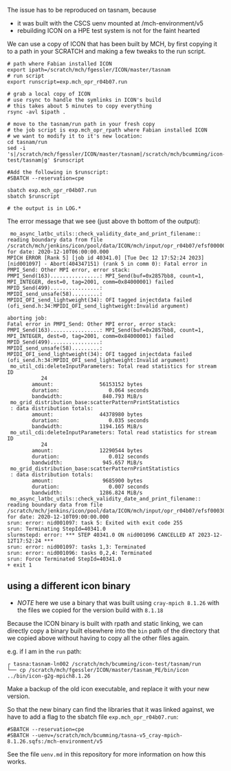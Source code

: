 The issue has to be reproduced on tasnam, because
* it was built with the CSCS uenv mounted at /mch-environment/v5
* rebuilding ICON on a HPE test system is not for the faint hearted

We can use a copy of ICON that has been built by MCH, by first copying it to a path in your SCRATCH and making a few tweaks to the run script.

```
# path where Fabian installed ICON
export ipath=/scratch/mch/fgessler/ICON/master/tasnam
# run script
export runscript=exp.mch_opr_r04b07.run

# grab a local copy of ICON
# use rsync to handle the symlinks in ICON's build
# this takes about 5 minutes to copy everything
rsync -avl $ipath .

# move to the tasnam/run path in your fresh copy
# the job script is exp.mch_opr_rpath where Fabian installed ICON
# we want to modify it to it's new location:
cd tasnam/run
sed -i 's|/scratch/mch/fgessler/ICON/master/tasnam|/scratch/mch/bcumming/icon-test/tasnam|g' $runscript

#Add the following in $runscript:
#SBATCH --reservation=cpe

sbatch exp.mch_opr_r04b07.run
sbatch $runscript

# the output is in LOG.*
```

The error message that we see (just above th bottom of the output):

```
 mo_async_latbc_utils::check_validity_date_and_print_filename:: reading boundary data from file /scratch/mch/jenkins/icon/pool/data/ICON/mch/input/opr_r04b07/efsf00000000_lbc.nc for date: 2020-12-10T06:00:00.000
MPICH ERROR [Rank 5] [job id 40341.0] [Tue Dec 12 17:52:24 2023] [nid001097] - Abort(404347151) (rank 5 in comm 0): Fatal error in PMPI_Send: Other MPI error, error stack:
PMPI_Send(163)................: MPI_Send(buf=0x2857bb8, count=1, MPI_INTEGER, dest=0, tag=2001, comm=0x84000001) failed
MPID_Send(499)................:
MPIDI_send_unsafe(58).........:
MPIDI_OFI_send_lightweight(34): OFI tagged injectdata failed (ofi_send.h:34:MPIDI_OFI_send_lightweight:Invalid argument)

aborting job:
Fatal error in PMPI_Send: Other MPI error, error stack:
PMPI_Send(163)................: MPI_Send(buf=0x2857bb8, count=1, MPI_INTEGER, dest=0, tag=2001, comm=0x84000001) failed
MPID_Send(499)................:
MPIDI_send_unsafe(58).........:
MPIDI_OFI_send_lightweight(34): OFI tagged injectdata failed (ofi_send.h:34:MPIDI_OFI_send_lightweight:Invalid argument)
 mo_util_cdi:deleteInputParameters: Total read statistics for stream ID
           24
        amount:               56153152 bytes
        duration:                0.064 seconds
        bandwidth:             840.793 MiB/s
 mo_grid_distribution_base:scatterPatternPrintStatistics
 : data distribution totals:
        amount:               44378980 bytes
        duration:                0.035 seconds
        bandwidth:            1194.165 MiB/s
 mo_util_cdi:deleteInputParameters: Total read statistics for stream ID
           24
        amount:               12290544 bytes
        duration:                0.012 seconds
        bandwidth:             945.657 MiB/s
 mo_grid_distribution_base:scatterPatternPrintStatistics
 : data distribution totals:
        amount:                9685900 bytes
        duration:                0.007 seconds
        bandwidth:            1286.824 MiB/s
 mo_async_latbc_utils::check_validity_date_and_print_filename:: reading boundary data from file /scratch/mch/jenkins/icon/pool/data/ICON/mch/input/opr_r04b07/efsf00030000_lbc.nc for date: 2020-12-10T09:00:00.000
srun: error: nid001097: task 5: Exited with exit code 255
srun: Terminating StepId=40341.0
slurmstepd: error: *** STEP 40341.0 ON nid001096 CANCELLED AT 2023-12-12T17:52:24 ***
srun: error: nid001097: tasks 1,3: Terminated
srun: error: nid001096: tasks 0,2,4: Terminated
srun: Force Terminated StepId=40341.0
+ exit 1
```

## using a different icon binary

* *NOTE* here we use a binary that was built using `cray-mpich 8.1.26` with the files we copied for the version build with `8.1.18`

Because the ICON binary is built with rpath and static linking, we can directly copy a binary built elsewhere into the `bin` path of the directory that we copied above without having to copy all the other files again.

e.g. if I am in the `run` path:
```
┌ tasna:tasnam-ln002 /scratch/mch/bcumming/icon-test/tasnam/run
└── cp /scratch/mch/fgessler/ICON/master/tasnam_PE/bin/icon ../bin/icon-g2g-mpich8.1.26
```

Make a backup of the old icon executable, and replace it with your new version.

So that the new binary can find the libraries that it was linked against, we have to add a flag to the sbatch file `exp.mch_opr_r04b07.run`:

```
#SBATCH --reservation=cpe
#SBATCH --uenv=/scratch/mch/bcumming/tasna-v5_cray-mpich-8.1.26.sqfs:/mch-environment/v5
```

See the file `uenv.md` in this repository for more information on how this works.
